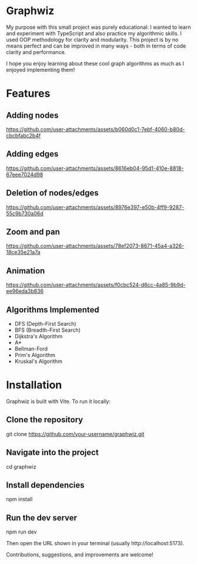 # Graphwiz
My purpose with this small project was purely educational:
I wanted to learn and experiment with TypeScript and also practice my algorithmic skills. I used OOP methodology for clarity and modularity.
This project is by no means perfect and can be improved in many ways - both in terms of code clarity and performance.

I hope you enjoy learning about these cool graph algorithms as much as I enjoyed implementing them!

# Features
## Adding nodes
https://github.com/user-attachments/assets/b060d0c1-7ebf-4060-b80d-cbcbfabc2b4f
## Adding edges
https://github.com/user-attachments/assets/8616eb04-95d1-410e-8818-67eee7024d98
## Deletion of nodes/edges
https://github.com/user-attachments/assets/8976e397-e50b-4ff9-9287-55c9b730a06d
## Zoom and pan
https://github.com/user-attachments/assets/78ef2073-8671-45a4-a326-18ce35e21a7a
## Animation
https://github.com/user-attachments/assets/f0cbc524-d6cc-4a85-9b9d-ee96eda3b836

## Algorithms Implemented

- DFS (Depth-First Search)
- BFS (Breadth-First Search)
- Dijkstra's Algorithm
- A*
- Bellman-Ford
- Prim's Algorithm
- Kruskal's Algorithm


# Installation
Graphwiz is built with Vite. To run it locally:

## Clone the repository
git clone https://github.com/your-username/graphwiz.git

## Navigate into the project
cd graphwiz

## Install dependencies
npm install

## Run the dev server
npm run dev

Then open the URL shown in your terminal (usually http://localhost:5173).


Contributions, suggestions, and improvements are welcome!
